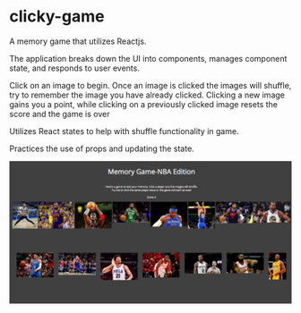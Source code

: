 # clicky-game

A memory game that utilizes Reactjs.

The application breaks down the UI into components, manages component state, and responds to user events.

Click on an image to begin. Once an image is clicked the images will shuffle, try to remember the image you have already clicked. Clicking a new image gains you a point, while clicking on a previously clicked image resets the score and the game is over

Utilizes React states to help with shuffle functionality in game. 

Practices the use of props and updating the state.

![UI](/images/ui.png)


